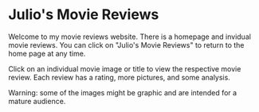 # Julio's Movie Reviews
Welcome to my movie reviews website. There is a homepage and invidual movie reviews. You can click on "Julio's Movie Reviews" to return to the home page at any time.

Click on an individual movie image or title to view the respective movie review. Each review has a rating, more pictures, and some analysis.

Warning: some of the images might be graphic and are intended for a mature audience.
